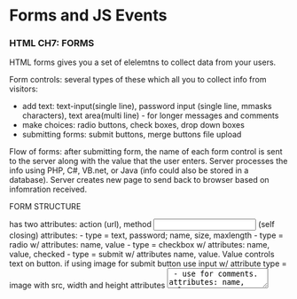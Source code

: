 # Forms and JS Events

### HTML CH7: FORMS

HTML forms gives you a set of elelemtns to collect data from your users.

Form controls: several types of these which all you to collect info from visitors:
- add text: text-input(single line), password input (single line, mmasks characters), text area(multi line) - for longer messages and comments
- make choices: radio buttons, check boxes, drop down boxes
- submitting forms: submit buttons, merge buttons file upload

Flow of forms: after submitting form, the name of each form control is sent to the server along with the value that the user enters.  Server processes the info using PHP, C#, VB.net, or Java (info could also be stored in a database). Server creates new page to send back to browser based on infomration received.

FORM STRUCTURE
<form> has two attributes: action (url), method
<input> (self closing) attributes: 
  - type = text, password; name, size, maxlength
  - type = radio w/ attributes: name, value
  - type = checkbox w/ attributes: name, value, checked
  - type = submit w/ attributes name, value. Value controls text on button. if using image for submit button use input w/ attribute type = image with src, width and height attributes
<textarea> - use for comments.  attributes: name, cols, rows
<select> <option> - option w attributes: value 

When using a button element you can use a hidden feature attribute 

<label> giving context to field forms. 

To group elements on the form: <fieldset> following by <legend> tags 

From validation attribute: required = required

### HTML CH 14: LISTS, TABLES, FORMS 
To specify type of bullet in UL: 
list-style-type: non, disc, circle, square

To specify type of bullet in OL:
list-stype-type: decimal, decimal-leading-zero, lower-alpha, upper-alpha, lower-roman, upper-roman

list-style-image: url (link to use as image for bullet point)

list-style-position: outside, inside 

Properties to use to style tables: width, padding, text-transform, letter-spacing, font-size, border-top, border-bottom, text-align, background-color,  :hover 

The emtpy-cell property: show, hide, inherit 

To style forms use properties: font-size, color, background-color, border, border-radius, background-image 

To style submit buttons: color, text-shadow, background-color

Psuedo elements: :focus & :hover

Styling fieldsets & legends: color, background-color, border, border-radius, padding

### JS CH6: EVENTS
There are 6 types of events that can occur to trigger a function in your javascript code. 
1. user interface events (UI)
1. keyboard events 
1. mouse events 
1. focus events 
1. form events 
1. mutations events aka mutation observers (when something changes in the DOM structure)

Event handling is what triggers JS code and is made up of 3 steps: 
1. selecting element node 
1. indicate what event on what node will trigger response "binding to a note"
1. stat the code you want to run when the event occurs 

Two ways to bind: traditional DOM event handlers and event listeners.  The latter is more dynamic because you can use it to trigger more than one function per event

Event Listener Syntax: 
element.addEventListener('event', function);

To use parameters in event listeners call the function anonymously and then call the function with parameters within the preceding curly brackets. 

THE EVENT OBJECT 
when an event occurs the event object tells you info about the event andthe element it happened upon. 

The event object is passed to any function that is the event handler or the event listener and when passed thru a function often give you the name of e (???)

Without doing anything a reference to the event object is automatically passed from step 1 to step 2 (pg. 263)

The event object also has useful build in methods